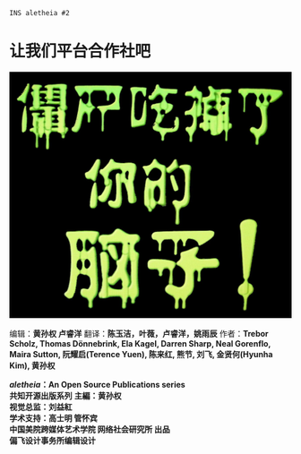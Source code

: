 ```
INS aletheia #2
```

# 让我们平台合作社吧

![](/cover.jpg)

编辑：**黄孙权 卢睿洋**
翻译：**陈玉洁，叶薇，卢睿洋，姚雨辰**
作者：**Trebor Scholz, Thomas Dönnebrink, Ela Kagel, Darren Sharp, Neal Gorenflo, Maira Sutton, 阮耀启\(Terence Yuen\), 陈来红, 熊节, 刘飞, 金贤何\(Hyunha Kim\), 黄孙权**

_**aletheia**_**：An Open Source Publications series**  
**共知开源出版系列**
**主編：黄孙权**  
**视觉总监：刘益紅**  
**学术支持：高士明 管怀宾**   
**中国美院跨媒体艺术学院 网络社会研究所 出品**  
**偏飞设计事务所编辑设计**

